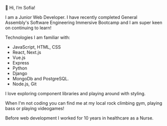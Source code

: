 👋 Hi, I’m Sofia!

I am a Junior Web Developer.
I have recently completed General Assembly's Software Engineering Immersive Bootcamp and I am super keen on continuing to learn!

Technologies I am familiar with:

- JavaScript, HTML, CSS
- React, Next.js
- Vue.js
- Express
- Python
- Django
- MongoDb and PostgreSQL.
- Node.js, Git

I love exploring component libraries and playing around with styling.
 
 When I'm not coding you can find me at my local rock climbing gym, playing bass or playing videogames!

Before web development I worked for 10 years in healthcare as a Nurse.
<!---
SofiaTruta/SofiaTruta is a ✨ special ✨ repository because its `README.md` (this file) appears on your GitHub profile.
You can click the Preview link to take a look at your changes.
--->
